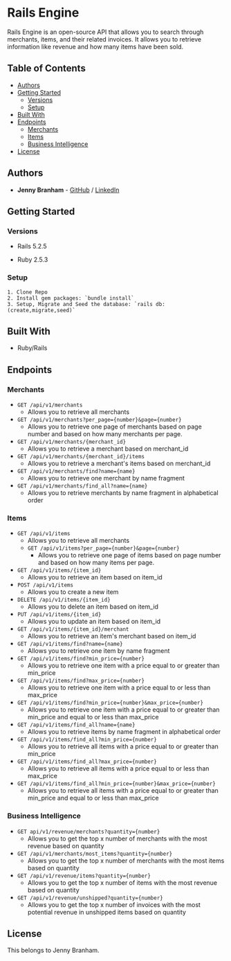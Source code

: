 # Rails Engine

Rails Engine is an open-source API that allows you to search through merchants, items, and their related invoices. It allows you to retrieve information like revenue and how many items have been sold.

## Table of Contents

  - [Authors](#authors)
  - [Getting Started](#getting-started)
    - [Versions](#versions)
    - [Setup](#setup)
  - [Built With](#built-with)
  - [Endpoints](#endpoints)
    - [Merchants](#merchants)
    - [Items](#items)
    - [Business Intelligence](#business_intelligence)
  - [License](#license)
## Authors

- **Jenny Branham** - [GitHub](https://github.com/jbranham) / [LinkedIn](www.linkedin.com/in/jenny-branham)


## Getting Started

### Versions
  - Rails 5.2.5

  - Ruby 2.5.3

### Setup

    1. Clone Repo
    2. Install gem packages: `bundle install`
    3. Setup, Migrate and Seed the database: `rails db:(create,migrate,seed)`

## Built With

  - Ruby/Rails

## Endpoints

### Merchants
  - `GET /api/v1/merchants`
    - Allows you to retrieve all merchants
  - `GET /api/v1/merchants?per_page={number}&page={number}`
    - Allows you to retrieve one page of merchants based on page number and based on how many merchants per page.
  - `GET /api/v1/merchants/{merchant_id}`
    - Allows you to retrieve a merchant based on merchant_id
  - `GET /api/v1/merchants/{merchant_id}/items`
    - Allows you to retrieve a merchant's items based on merchant_id
  - `GET /api/v1/merchants/find?name={name}`
    - Allows you to retrieve one merchant by name fragment
  - `GET /api/v1/merchants/find_all?name={name}`
    - Allows you to retrieve merchants by name fragment in alphabetical order
    
### Items
  - `GET /api/v1/items`
    - Allows you to retrieve all merchants
    - `GET /api/v1/items?per_page={number}&page={number}`
      - Allows you to retrieve one page of items based on page number and based on how many items per page.
  - `GET /api/v1/items/{item_id}`
      - Allows you to retrieve an item based on item_id
  - `POST /api/v1/items`
    - Allows you to create a new item
  - `DELETE /api/v1/items/{item_id}`
      - Allows you to delete an item based on item_id
  - `PUT /api/v1/items/{item_id}`
    - Allows you to update an item based on item_id
  - `GET /api/v1/items/{item_id}/merchant`
    - Allows you to retrieve an item's merchant based on item_id
  - `GET /api/v1/items/find?name={name}`
    - Allows you to retrieve one item by name fragment
  - `GET /api/v1/items/find?min_price={number}`
    - Allows you to retrieve one item with a price equal to or greater than min_price
  - `GET /api/v1/items/find?max_price={number}`
    - Allows you to retrieve one item with a price equal to or less than max_price
  - `GET /api/v1/items/find?min_price={number}&max_price={number}`
    - Allows you to retrieve one item with a price equal to or greater than min_price and equal to or less than max_price
  - `GET /api/v1/items/find_all?name={name}`
    - Allows you to retrieve items by name fragment in alphabetical order
  - `GET /api/v1/items/find_all?min_price={number}`
    - Allows you to retrieve all items with a price equal to or greater than min_price
  - `GET /api/v1/items/find_all?max_price={number}`
    - Allows you to retrieve all items with a price equal to or less than max_price
  - `GET /api/v1/items/find_all?min_price={number}&max_price={number}`
    - Allows you to retrieve all items with a price equal to or greater than min_price and equal to or less than max_price

### Business Intelligence
  - `GET api/v1/revenue/merchants?quantity={number}`
    - Allows you to get the top x number of merchants with the most revenue based on quantity
  - `GET /api/v1/merchants/most_items?quantity={number}`
    - Allows you to get the top x number of merchants with the most items based on quantity
  - `GET /api/v1/revenue/items?quantity={number}`
    - Allows you to get the top x number of items with the most revenue based on quantity
  - `GET /api/v1/revenue/unshipped?quantity={number}`
    - Allows you to get the top x number of invoices with the most potential revenue in unshipped items based on quantity

## License

  This belongs to Jenny Branham.
